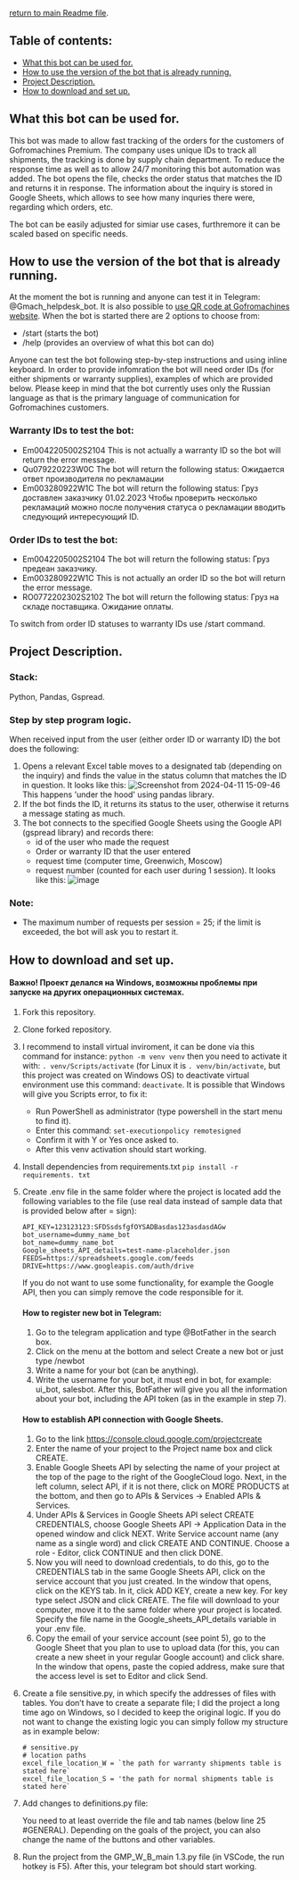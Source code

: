 [return to main Readme file](https://github.com/gaifut/GMP-Warranty_ID_bot/blob/main/README.md).

## Table of contents:
- [What this bot can be used for.](#What-this-bot-can-be-used-for)
- [How to use the version of the bot that is already running.](#How-to-use-the-version-of-the-bot-that-is-already-running)
- [Project Description.](#Project-Description)
- [How to download and set up.](#How-to-download-and-set-up)

## What this bot can be used for.
This bot was made to allow fast tracking of the orders for the customers of Gofromachines Premium. The company uses unique IDs to track all shipments, the tracking is done by supply chain department. To reduce the response time as well as to allow 24/7 monitoring this bot automation was added. The bot opens the file, checks the order status that matches the ID and returns it in response. The information about the inquiry is stored in Google Sheets, which allows to see how many inquries there were, regarding which orders, etc.

The bot can be easily adjusted for simiar use cases, furthremore it can be scaled based on specific needs.

## How to use the version of the bot that is already running.
At the moment the bot is running and anyone can test it in Telegram: @Gmach_helpdesk_bot. It is also possible to [use QR code at Gofromachines website](http://g-mach.ru/servisy-dlya-klientov).
When the bot is started there are 2 options to choose from:
- /start (starts the bot)
- /help (provides an overview of what this bot can do)

Anyone can test the bot following step-by-step instructions and using inline keyboard.
In order to provide infomration the bot will need order IDs (for either shipments or warranty supplies), examples of which are provided below. Please keep in mind that the bot currently uses only the Russian language as that is the primary language of communication for Gofromachines customers.
### Warranty IDs to test the bot:
 - Em0042205002S2104
   This is not actually a warranty ID so the bot will return the error message.
 - Qu079220223W0C
   The bot will return the following status: Ожидается ответ производителя по рекламации
 - Em003280922W1C
  The bot will return the following status: Груз доставлен заказчику 01.02.2023
Чтобы проверить несколько рекламаций можно после получения статуса о рекламации вводить следующий интересующий ID.
### Order IDs to test the bot:
 - Em0042205002S2104
  The bot will return the following status: Груз предеан заказчику.
 - Em003280922W1C
    This is not actually an order ID so the bot will return the error message.
 - RO0772202302S2102
   The bot will return the following status: Груз на складе поставщика. Ожидание оплаты.
   
To switch from order ID statuses to warranty IDs use /start command.

## Project Description.
### Stack:
Python, Pandas, Gspread.
### Step by step program logic.
When received input from the user (either order ID or warranty ID) the bot does the following:
1. Opens a relevant Excel table moves to a designated tab (depending on the inquiry) and finds the value in the status column that matches the ID in question. It looks like this:
   ![Screenshot from 2024-04-11 15-09-46](https://github.com/gaifut/GMP-Warranty_ID_bot/assets/113767276/636d4a85-a217-46cc-90a3-608edfc2deb9)
This happens 'under the hood' using pandas library.
2. If the bot finds the ID, it returns its status to the user, otherwise it returns a message stating as much.
3. The bot connects to the specified Google Sheets using the Google API (gspread library) and records there:
    - id of the user who made the request
    - Order or warranty ID that the user entered
    - request time (computer time, Greenwich, Moscow)
    - request number (counted for each user during 1 session).
   It looks like this:
   ![image](https://github.com/gaifut/GMP-Warranty_ID_bot/assets/113767276/f4000d2b-4894-4da6-9fb1-2050f47fc799)
### Note:
- The maximum number of requests per session = 25; if the limit is exceeded, the bot will ask you to restart it.

## How to download and set up.
#### Важно! Проект делался на Windows, возможны проблемы при запуске на других операционных системах.
1. Fork this repository.
2. Clone forked repository.
3. I recommend to install virtual inviroment, it can be done via this command for instance: ```python -m venv venv```
   then you need to activate it with: ```. venv/Scripts/activate``` (for Linux it is ```. venv/bin/activate```, but this project was created on Windows OS)
   to deactivate virtual environment use this command: ```deactivate```.
   It is possible that Windows will give you Scripts error, to fix it:
    - Run PowerShell as administrator (type powershell in the start menu to find it).
    - Enter this command: ```set-executionpolicy remotesigned```
    - Confirm it with Y or Yes once asked to.
    - After this venv activation should start working.
4. Install dependencies from requirements.txt
   ```pip install -r requirements. txt```
5. Create .env file in the same folder where the project is located add the following variables to the file (use real data instead of sample data that is provided below after = sign):
   ```
   API_KEY=123123123:SFDSsdsfgfOYSADBasdas123asdasdAGw
   bot_username=dummy_name_bot
   bot_name=dummy_name_bot
   Google_sheets_API_details=test-name-placeholder.json
   FEEDS=https://spreadsheets.google.com/feeds
   DRIVE=https://www.googleapis.com/auth/drive
   ```
   If you do not want to use some functionality, for example the Google API, then you can simply remove the code responsible for it.

   #### How to register new bot in Telegram:
    1. Go to the telegram application and type @BotFather in the search box.
    2. Click on the menu at the bottom and select Create a new bot or just type /newbot
    3. Write a name for your bot (can be anything).
    4. Write the username for your bot, it must end in bot, for example: ui_bot, salesbot.
       After this, BotFather will give you all the information about your bot, including the API token (as in the example in step 7).
   #### How to establish API connection with Google Sheets.
   1. Go to the link https://console.cloud.google.com/projectcreate
   2. Enter the name of your project to the Project name box and click CREATE.
   3. Enable Google Sheets API by selecting the name of your project at the top of the page to the right of the GoogleCloud logo.
      Next, in the left column, select API, if it is not there, click on MORE PRODUCTS at the bottom, and then go to APIs & Services -> Enabled APIs & Services.
   4. Under APIs & Services in Google Sheets API select CREATE CREDENTIALS, choose Google Sheets API -> Application Data in the opened window and click NEXT.
      Write Service account name (any name as a single word) and click CREATE AND CONTINUE.
      Choose a role - Editor, click CONTINUE and then click DONE.
   5. Now you will need to download credentials, to do this, go to the CREDENTIALS tab in the same Google Sheets API, click on the service account that you just created. In the window that opens, click on the KEYS tab. In it, click ADD KEY, create a new key. For key type select JSON and click CREATE. The file will download to your computer, move it to the same folder where your project is located. Specify the file name in the Google_sheets_API_details variable in your .env file.
   6. Copy the email of your service account (see point 5), go to the Google Sheet that you plan to use to upload data (for this, you can create a new sheet in your regular Google account) and click share. In the window that opens, paste the copied address, make sure that the access level is set to Editor and click Send.
6. Create a file sensitive.py, in which specify the addresses of files with tables. You don’t have to create a separate file; I did the project a long time ago on Windows, so I decided to keep the original logic.
   If you do not want to change the existing logic you can simply follow my structure as in example below:
   ```
   # sensitive.py
   # location paths
   excel_file_location_W = `the path for warranty shipments table is stated here`
   excel_file_location_S = 'the path for normal shipments table is stated here`
   ```
7. Add changes to definitions.py file:
    
   You need to at least override the file and tab names (below line 25 #GENERAL). Depending on the goals of the project, you can also change the name of the buttons and other variables.

8. Run the project from the GMP_W_B_main 1.3.py file (in VSCode, the run hotkey is F5). After this, your telegram bot should start working.
